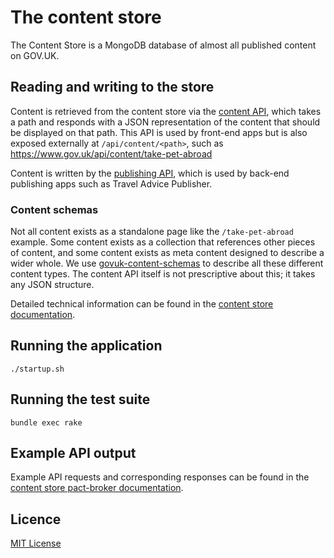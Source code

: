 # The content store

The Content Store is a MongoDB database of almost all published content on GOV.UK.

## Reading and writing to the store

Content is retrieved from the content store via the [content API][content-api-docs],
which takes a path and responds with a JSON representation of the content that should
be displayed on that path. This API is used by front-end apps but is also exposed externally
at `/api/content/<path>`, such as https://www.gov.uk/api/content/take-pet-abroad

Content is written by the [publishing API][publishing-api-docs], which is used by
back-end publishing apps such as Travel Advice Publisher.

### Content schemas

Not all content exists as a standalone page like the `/take-pet-abroad` example. Some
content exists as a collection that references other pieces of content, and some content
exists as meta content designed to describe a wider whole. We use
[govuk-content-schemas](govuk-content-schemas) to describe all these different content
types. The content API itself is not prescriptive about this; it takes any JSON structure.

Detailed technical information can be found in the
[content store documentation](doc/technical-information.md).

## Running the application

`./startup.sh`

## Running the test suite

`bundle exec rake`

## Example API output

Example API requests and corresponding responses can be found in the
[content store pact-broker documentation][pact-broker-docs].

## Licence

[MIT License](LICENCE)

[content-api-docs]: https://content-api.publishing.service.gov.uk
[govuk-content-schemas]: https://github.com/alphagov/govuk-content-schemas
[pact-broker-docs]: https://pact-broker.cloudapps.digital/pacts/provider/Content%20Store/consumer/Publishing%20API/latest
[publishing-api-docs]: https://docs.publishing.service.gov.uk/apps/publishing-api.html
